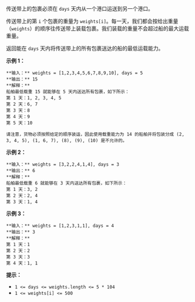 传送带上的包裹必须在 `days` 天内从一个港口运送到另一个港口。

传送带上的第 `i` 个包裹的重量为
`weights[i]`。每一天，我们都会按给出重量（`weights`）的顺序往传送带上装载包裹。我们装载的重量不会超过船的最大运载重量。

返回能在 `days` 天内将传送带上的所有包裹送达的船的最低运载能力。



**示例 1：**

    
    
    **输入：** weights = [1,2,3,4,5,6,7,8,9,10], days = 5
    **输出：** 15
    **解释：**
    船舶最低载重 15 就能够在 5 天内送达所有包裹，如下所示：
    第 1 天：1, 2, 3, 4, 5
    第 2 天：6, 7
    第 3 天：8
    第 4 天：9
    第 5 天：10
    
    请注意，货物必须按照给定的顺序装运，因此使用载重能力为 14 的船舶并将包装分成 (2, 3, 4, 5), (1, 6, 7), (8), (9), (10) 是不允许的。 
    

**示例 2：**

    
    
    **输入：** weights = [3,2,2,4,1,4], days = 3
    **输出：** 6
    **解释：**
    船舶最低载重 6 就能够在 3 天内送达所有包裹，如下所示：
    第 1 天：3, 2
    第 2 天：2, 4
    第 3 天：1, 4
    

**示例 3：**

    
    
    **输入：** weights = [1,2,3,1,1], days = 4
    **输出：** 3
    **解释：**
    第 1 天：1
    第 2 天：2
    第 3 天：3
    第 4 天：1, 1
    



**提示：**

  * `1 <= days <= weights.length <= 5 * 104`
  * `1 <= weights[i] <= 500`

